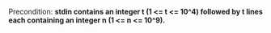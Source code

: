 Precondition: **stdin contains an integer t (1 <= t <= 10^4) followed by t lines each containing an integer n (1 <= n <= 10^9).**